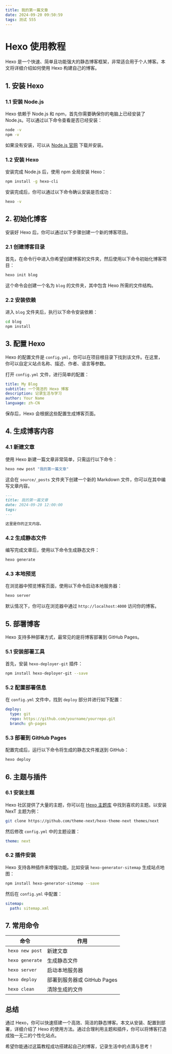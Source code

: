 ```yaml
---
title: 我的第一篇文章
date: 2024-09-20 09:50:59
tags: 测试 555
---
```




# Hexo 使用教程

Hexo 是一个快速、简单且功能强大的静态博客框架，非常适合用于个人博客。本文将详细介绍如何使用 Hexo 构建自己的博客。

## 1. 安装 Hexo

### 1.1 安装 Node.js

Hexo 依赖于 Node.js 和 npm，首先你需要确保你的电脑上已经安装了 Node.js。可以通过以下命令查看是否已经安装：

```bash
node -v
npm -v
```

如果没有安装，可以从 [Node.js 官网](https://nodejs.org/) 下载并安装。

### 1.2 安装 Hexo

安装完成 Node.js 后，使用 npm 全局安装 Hexo：

```bash
npm install -g hexo-cli
```

安装完成后，你可以通过以下命令确认安装是否成功：

```bash
hexo -v
```

## 2. 初始化博客

安装好 Hexo 后，你可以通过以下步骤创建一个新的博客项目。

### 2.1 创建博客目录

首先，在命令行中进入你希望创建博客的文件夹，然后使用以下命令初始化博客项目：

```bash
hexo init blog
```

这个命令会创建一个名为 `blog` 的文件夹，其中包含 Hexo 所需的文件结构。

### 2.2 安装依赖

进入 `blog` 文件夹后，执行以下命令安装依赖：

```bash
cd blog
npm install
```

## 3. 配置 Hexo

Hexo 的配置文件是 `config.yml`，你可以在项目根目录下找到该文件。在这里，你可以自定义站点名称、描述、作者、语言等参数。

打开 `config.yml` 文件，进行简单的配置：

```yaml
title: My Blog
subtitle: 一个简洁的 Hexo 博客
description: 记录生活与学习
author: Your Name
language: zh-CN
```

保存后，Hexo 会根据这些配置生成博客页面。

## 4. 生成博客内容

### 4.1 新建文章

使用 Hexo 新建一篇文章非常简单，只需运行以下命令：

```bash
hexo new post "我的第一篇文章"
```

这会在 `source/_posts` 文件夹下创建一个新的 Markdown 文件，你可以在其中编写文章内容。

```markdown
---
title: 我的第一篇文章
date: 2024-09-20 12:00:00
tags:
---

这里是你的正文内容。
```

### 4.2 生成静态文件

编写完成文章后，使用以下命令生成静态文件：

```bash
hexo generate
```

### 4.3 本地预览

在浏览器中预览博客页面，使用以下命令启动本地服务器：

```bash
hexo server
```

默认情况下，你可以在浏览器中通过 `http://localhost:4000` 访问你的博客。

## 5. 部署博客

Hexo 支持多种部署方式，最常见的是将博客部署到 GitHub Pages。

### 5.1 安装部署工具

首先，安装 `hexo-deployer-git` 插件：

```bash
npm install hexo-deployer-git --save
```

### 5.2 配置部署信息

在 `config.yml` 文件中，找到 `deploy` 部分并进行如下配置：

```yaml
deploy:
  type: git
  repo: https://github.com/yourname/yourrepo.git
  branch: gh-pages
```

### 5.3 部署到 GitHub Pages

配置完成后，运行以下命令将生成的静态文件推送到 GitHub：

```bash
hexo deploy
```

## 6. 主题与插件

### 6.1 安装主题

Hexo 社区提供了大量的主题，你可以在 [Hexo 主题库](https://hexo.io/themes/) 中找到喜欢的主题。以安装 NexT 主题为例：

```bash
git clone https://github.com/theme-next/hexo-theme-next themes/next
```

然后修改 `config.yml` 中的主题设置：

```yaml
theme: next
```

### 6.2 插件安装

Hexo 支持各种插件来增强功能。比如安装 `hexo-generator-sitemap` 生成站点地图：

```bash
npm install hexo-generator-sitemap --save
```

然后在 `config.yml` 中配置：

```yaml
sitemap:
  path: sitemap.xml
```

## 7. 常用命令

| 命令                | 作用                           |
| ------------------- | ------------------------------ |
| `hexo new post`     | 新建文章                       |
| `hexo generate`     | 生成静态文件                   |
| `hexo server`       | 启动本地服务器                 |
| `hexo deploy`       | 部署到服务器或 GitHub Pages    |
| `hexo clean`        | 清除生成的文件                 |

## 总结

通过 Hexo，你可以快速搭建一个高效、简洁的静态博客。本文从安装、配置到部署，详细介绍了 Hexo 的使用方法。通过合理利用主题和插件，你可以将博客打造成独一无二的个性化站点。

希望你能通过这篇教程成功搭建起自己的博客，记录生活中的点滴与思考！
